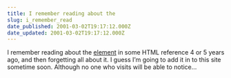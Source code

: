 ```yaml
---
title: I remember reading about the
slug: i_remember_read
date_published: 2001-03-02T19:17:12.000Z
date_updated: 2001-03-02T19:17:12.000Z
---
```


I remember reading about the [ element](http://www.subotnik.net/html/link) in some HTML reference 4 or 5 years ago, and then forgetting all about it. I guess I’m going to add it in to this site sometime soon. Although no one who visits will be able to notice…
